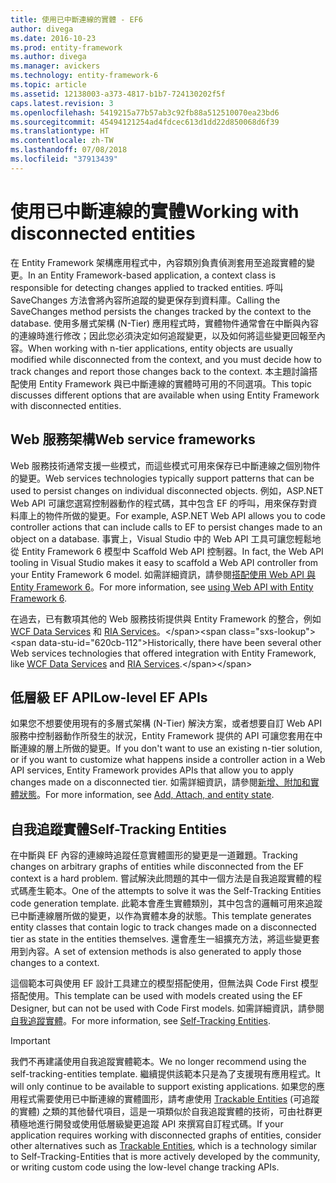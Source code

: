 ```yaml
---
title: 使用已中斷連線的實體 - EF6
author: divega
ms.date: 2016-10-23
ms.prod: entity-framework
ms.author: divega
ms.manager: avickers
ms.technology: entity-framework-6
ms.topic: article
ms.assetid: 12138003-a373-4817-b1b7-724130202f5f
caps.latest.revision: 3
ms.openlocfilehash: 5419215a77b57ab3c92fb88a512510070ea23bd6
ms.sourcegitcommit: 45494121254ad4fdcec613d1dd22d850068d6f39
ms.translationtype: HT
ms.contentlocale: zh-TW
ms.lasthandoff: 07/08/2018
ms.locfileid: "37913439"
---
```

# <a name="working-with-disconnected-entities"></a><span data-ttu-id="620cb-102">使用已中斷連線的實體</span><span class="sxs-lookup"><span data-stu-id="620cb-102">Working with disconnected entities</span></span>
<span data-ttu-id="620cb-103">在 Entity Framework 架構應用程式中，內容類別負責偵測套用至追蹤實體的變更。</span><span class="sxs-lookup"><span data-stu-id="620cb-103">In an Entity Framework-based application, a context class is responsible for detecting changes applied to tracked entities.</span></span> <span data-ttu-id="620cb-104">呼叫 SaveChanges 方法會將內容所追蹤的變更保存到資料庫。</span><span class="sxs-lookup"><span data-stu-id="620cb-104">Calling the SaveChanges method persists the changes tracked by the context to the database.</span></span> <span data-ttu-id="620cb-105">使用多層式架構 (N-Tier) 應用程式時，實體物件通常會在中斷與內容的連線時進行修改；因此您必須決定如何追蹤變更，以及如何將這些變更回報至內容。</span><span class="sxs-lookup"><span data-stu-id="620cb-105">When working with n-tier applications, entity objects are usually modified while disconnected from the context, and you must decide how to track changes and report those changes back to the context.</span></span> <span data-ttu-id="620cb-106">本主題討論搭配使用 Entity Framework 與已中斷連線的實體時可用的不同選項。</span><span class="sxs-lookup"><span data-stu-id="620cb-106">This topic discusses different options that are available when using Entity Framework with disconnected entities.</span></span>   

## <a name="web-service-frameworks"></a><span data-ttu-id="620cb-107">Web 服務架構</span><span class="sxs-lookup"><span data-stu-id="620cb-107">Web service frameworks</span></span>

<span data-ttu-id="620cb-108">Web 服務技術通常支援一些模式，而這些模式可用來保存已中斷連線之個別物件的變更。</span><span class="sxs-lookup"><span data-stu-id="620cb-108">Web services technologies typically support patterns that can be used to persist changes on individual disconnected objects.</span></span> <span data-ttu-id="620cb-109">例如，ASP.NET Web API 可讓您選寫控制器動作的程式碼，其中包含 EF 的呼叫，用來保存對資料庫上的物件所做的變更。</span><span class="sxs-lookup"><span data-stu-id="620cb-109">For example, ASP.NET Web API allows you to code controller actions that can include calls to EF to persist changes made to an object on a database.</span></span> <span data-ttu-id="620cb-110">事實上，Visual Studio 中的 Web API 工具可讓您輕鬆地從 Entity Framework 6 模型中 Scaffold Web API 控制器。</span><span class="sxs-lookup"><span data-stu-id="620cb-110">In fact, the Web API tooling in Visual Studio makes it easy to scaffold a Web API controller from your Entity Framework 6 model.</span></span> <span data-ttu-id="620cb-111">如需詳細資訊，請參閱[搭配使用 Web API 與 Entity Framework 6](https://docs.microsoft.com/en-us/aspnet/web-api/overview/data/using-web-api-with-entity-framework/)。</span><span class="sxs-lookup"><span data-stu-id="620cb-111">For more information, see [using Web API with Entity Framework 6](https://docs.microsoft.com/en-us/aspnet/web-api/overview/data/using-web-api-with-entity-framework/).</span></span>   

<span data-ttu-id="620cb-112">在過去，已有數項其他的 Web 服務技術提供與 Entity Framework 的整合，例如 [WCF Data Services](https://docs.microsoft.com/dotnet/framework/data/wcf/create-a-data-service-using-an-adonet-ef-data-wcf) 和 [RIA Services](https://docs.microsoft.com/en-us/previous-versions/dotnet/wcf-ria/ee707344(v=vs.91))。</span><span class="sxs-lookup"><span data-stu-id="620cb-112">Historically, there have been several other Web services technologies that offered integration with Entity Framework, like [WCF Data Services](https://docs.microsoft.com/dotnet/framework/data/wcf/create-a-data-service-using-an-adonet-ef-data-wcf) and [RIA Services](https://docs.microsoft.com/en-us/previous-versions/dotnet/wcf-ria/ee707344(v=vs.91)).</span></span>

## <a name="low-level-ef-apis"></a><span data-ttu-id="620cb-113">低層級 EF API</span><span class="sxs-lookup"><span data-stu-id="620cb-113">Low-level EF APIs</span></span>

<span data-ttu-id="620cb-114">如果您不想要使用現有的多層式架構 (N-Tier) 解決方案，或者想要自訂 Web API 服務中控制器動作所發生的狀況，Entity Framework 提供的 API 可讓您套用在中斷連線的層上所做的變更。</span><span class="sxs-lookup"><span data-stu-id="620cb-114">If you don't want to use an existing n-tier solution, or if you want to customize what happens inside a controller action in a Web API services, Entity Framework provides APIs that allow you to apply changes made on a disconnected tier.</span></span> <span data-ttu-id="620cb-115">如需詳細資訊，請參閱[新增、附加和實體狀態](~/ef6/saving/change-tracking/entity-state.md)。</span><span class="sxs-lookup"><span data-stu-id="620cb-115">For more information, see [Add, Attach, and entity state](~/ef6/saving/change-tracking/entity-state.md).</span></span>  

## <a name="self-tracking-entities"></a><span data-ttu-id="620cb-116">自我追蹤實體</span><span class="sxs-lookup"><span data-stu-id="620cb-116">Self-Tracking Entities</span></span>  

<span data-ttu-id="620cb-117">在中斷與 EF 內容的連線時追蹤任意實體圖形的變更是一道難題。</span><span class="sxs-lookup"><span data-stu-id="620cb-117">Tracking changes on arbitrary graphs of entities while disconnected from the EF context is a hard problem.</span></span> <span data-ttu-id="620cb-118">嘗試解決此問題的其中一個方法是自我追蹤實體的程式碼產生範本。</span><span class="sxs-lookup"><span data-stu-id="620cb-118">One of the attempts to solve it was the Self-Tracking Entities code generation template.</span></span> <span data-ttu-id="620cb-119">此範本會產生實體類別，其中包含的邏輯可用來追蹤已中斷連線層所做的變更，以作為實體本身的狀態。</span><span class="sxs-lookup"><span data-stu-id="620cb-119">This template generates entity classes that contain logic to track changes made on a disconnected tier as state in the entities themselves.</span></span> <span data-ttu-id="620cb-120">還會產生一組擴充方法，將這些變更套用到內容。</span><span class="sxs-lookup"><span data-stu-id="620cb-120">A set of extension methods is also generated to apply those changes to a context.</span></span>

<span data-ttu-id="620cb-121">這個範本可與使用 EF 設計工具建立的模型搭配使用，但無法與 Code First 模型搭配使用。</span><span class="sxs-lookup"><span data-stu-id="620cb-121">This template can be used with models created using the EF Designer, but can not be used with Code First models.</span></span> <span data-ttu-id="620cb-122">如需詳細資訊，請參閱[自我追蹤實體](self-tracking-entities/index.md)。</span><span class="sxs-lookup"><span data-stu-id="620cb-122">For more information, see [Self-Tracking Entities](self-tracking-entities/index.md).</span></span>  

> [!IMPORTANT]
> <span data-ttu-id="620cb-123">我們不再建議使用自我追蹤實體範本。</span><span class="sxs-lookup"><span data-stu-id="620cb-123">We no longer recommend using the self-tracking-entities template.</span></span> <span data-ttu-id="620cb-124">繼續提供該範本只是為了支援現有應用程式。</span><span class="sxs-lookup"><span data-stu-id="620cb-124">It will only continue to be available to support existing applications.</span></span> <span data-ttu-id="620cb-125">如果您的應用程式需要使用已中斷連線的實體圖形，請考慮使用 [Trackable Entities](http://trackableentities.github.io/) (可追蹤的實體) 之類的其他替代項目，這是一項類似於自我追蹤實體的技術，可由社群更積極地進行開發或使用低層級變更追蹤 API 來撰寫自訂程式碼。</span><span class="sxs-lookup"><span data-stu-id="620cb-125">If your application requires working with disconnected graphs of entities, consider other alternatives such as [Trackable Entities](http://trackableentities.github.io/), which is a technology similar to Self-Tracking-Entities that is more actively developed by the community, or writing custom code using the low-level change tracking APIs.</span></span>
